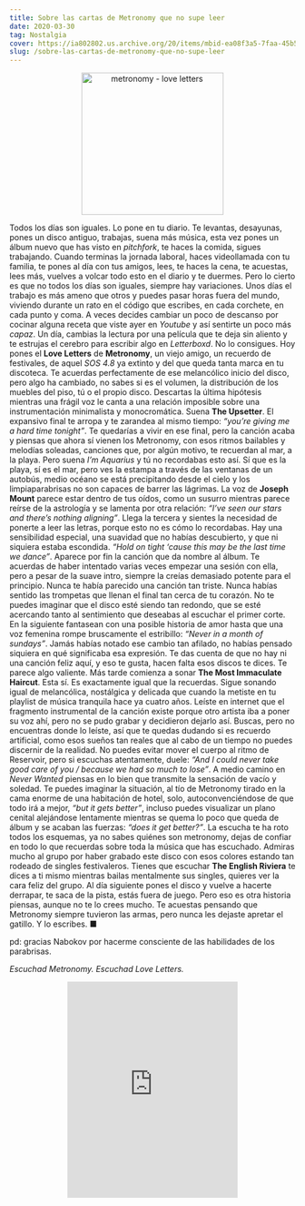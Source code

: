 ```yaml
---
title: Sobre las cartas de Metronomy que no supe leer
date: 2020-03-30
tag: Nostalgia
cover: https://ia802802.us.archive.org/20/items/mbid-ea08f3a5-7faa-45b5-acc3-ad9532c53dbe/mbid-ea08f3a5-7faa-45b5-acc3-ad9532c53dbe-25077932903.jpg
slug: /sobre-las-cartas-de-metronomy-que-no-supe-leer
---
```


<div align="center">
  <img style="width: 250px" src="https://ia802802.us.archive.org/20/items/mbid-ea08f3a5-7faa-45b5-acc3-ad9532c53dbe/mbid-ea08f3a5-7faa-45b5-acc3-ad9532c53dbe-25077932903.jpg" alt="metronomy - love letters">
</div>

Todos los días son iguales. Lo pone en tu diario. Te levantas, desayunas, pones un disco antiguo, trabajas, suena más música, esta vez pones un álbum nuevo que has visto en _pitchfork_, te haces la comida, sigues trabajando. Cuando terminas la jornada laboral, haces videollamada con tu familia, te pones al día con tus amigos, lees, te haces la cena, te acuestas, lees más, vuelves a volcar todo esto en el diario y te duermes. Pero lo cierto es que no todos los días son iguales, siempre hay variaciones. Unos días el trabajo es más ameno que otros y puedes pasar horas fuera del mundo, viviendo durante un rato en el código que escribes, en cada corchete, en cada punto y coma. A veces decides cambiar un poco de descanso por cocinar alguna receta que viste ayer en _Youtube_ y así sentirte un poco más _capaz_. Un día, cambias la lectura por una película que te deja sin aliento y te estrujas el cerebro para escribir algo en _Letterboxd_. No lo consigues. Hoy pones el **Love Letters** de **Metronomy**, un viejo amigo, un recuerdo de festivales, de aquel _SOS 4.8_ ya extinto y del que queda tanta marca en tu discoteca. Te acuerdas perfectamente de ese melancólico inicio del disco, pero algo ha cambiado, no sabes si es el volumen, la distribución de los muebles del piso, tú o el propio disco. Descartas la última hipótesis mientras una frágil voz le canta a una relación imposible sobre una instrumentación minimalista y monocromática. Suena **The Upsetter**. El expansivo final te arropa y te zarandea al mismo tiempo: _“you’re giving me a hard time tonight”_. Te quedarías a vivir en ese final, pero la canción acaba y piensas que ahora sí vienen los Metronomy, con esos ritmos bailables y melodías soleadas, canciones que, por algún motivo, te recuerdan al mar, a la playa. Pero suena _I’m Aquarius_ y tú no recordabas esto así. Sí que es la playa, sí es el mar, pero ves la estampa a través de las ventanas de un autobús, medio océano se está precipitando desde el cielo y los limpiaparabrisas no son capaces de barrer las lágrimas. La voz de **Joseph Mount** parece estar dentro de tus oídos, como un susurro mientras parece reírse de la astrología y se lamenta por otra relación: _“I’ve seen our stars and there’s nothing aligning”_. Llega la tercera y sientes la necesidad de ponerte a leer las letras, porque esto no es cómo lo recordabas. Hay una sensibilidad especial, una suavidad que no habías descubierto, y que ni siquiera estaba escondida. _“Hold on tight ‘cause this may be the last time we dance”_. Aparece por fin la canción que da nombre al álbum. Te acuerdas de haber intentado varias veces empezar una sesión con ella, pero a pesar de la suave intro, siempre la creías demasiado potente para el principio. Nunca te había parecido una canción tan triste. Nunca habías sentido las trompetas que llenan el final tan cerca de tu corazón. No te puedes imaginar que el disco esté siendo tan redondo, que se esté acercando tanto al sentimiento que deseabas al escuchar el primer corte. En la siguiente fantasean con una posible historia de amor hasta que una voz femenina rompe bruscamente el estribillo: _“Never in a month of sundays”_. Jamás habías notado ese cambio tan afilado, no habías pensado siquiera en qué significaba esa expresión. Te das cuenta de que no hay ni una canción feliz aquí, y eso te gusta, hacen falta esos discos te dices. Te parece algo valiente. Más tarde comienza a sonar **The Most Immaculate Haircut**. Esta sí. Es exactamente igual que la recuerdas. Sigue sonando igual de melancólica, nostálgica y delicada que cuando la metiste en tu playlist de música tranquila hace ya cuatro años. Leíste en internet que el fragmento instrumental de la canción existe porque otro artista iba a poner su voz ahí, pero no se pudo grabar y decidieron dejarlo así. Buscas, pero no encuentras donde lo leíste, así que te quedas dudando si es recuerdo artificial, como esos sueños tan reales que al cabo de un tiempo no puedes discernir de la realidad. No puedes evitar mover el cuerpo al ritmo de Reservoir, pero si escuchas atentamente, duele: _“And I could never take good care of you / because we had so much to lose”_. A medio camino en _Never Wanted_ piensas en lo bien que transmite la sensación de vacío y soledad. Te puedes imaginar la situación, al tío de Metronomy tirado en la cama enorme de una habitación de hotel, solo, autoconvenciéndose de que todo irá a mejor, _“but it gets better”_, incluso puedes visualizar un plano cenital alejándose lentamente mientras se quema lo poco que queda de álbum y se acaban las fuerzas: _“does it get better?”_. La escucha te ha roto todos los esquemas, ya no sabes quiénes son metronomy, dejas de confiar en todo lo que recuerdas sobre toda la música que has escuchado. Admiras mucho al grupo por haber grabado este disco con esos colores estando tan rodeado de singles festivaleros. Tienes que escuchar **The English Riviera** te dices a ti mismo mientras bailas mentalmente sus singles, quieres ver la cara feliz del grupo. Al día siguiente pones el disco y vuelve a hacerte derrapar, te saca de la pista, estás fuera de juego. Pero eso es otra historia piensas, aunque no te lo crees mucho. Te acuestas pensando que Metronomy siempre tuvieron las armas, pero nunca les dejaste apretar el gatillo. Y lo escribes. <span class="end-mark">■</span>

pd: gracias Nabokov por hacerme consciente de las habilidades de los parabrisas.

_Escuchad Metronomy. Escuchad Love Letters._

<div align="center">
	<iframe src="https://open.spotify.com/embed/album/4ncxigcuC9s3fyjiuJSfQq" width="300" height="380" frameborder="0" allowtransparency="true" allow="encrypted-media"></iframe>
</div>
